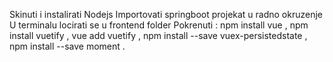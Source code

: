 Skinuti i instalirati Nodejs
Importovati springboot projekat u radno okruzenje 
U terminalu locirati se u frontend folder
Pokrenuti : npm install vue , npm install vuetify , vue add vuetify , npm install --save vuex-persistedstate , npm install --save moment
.
